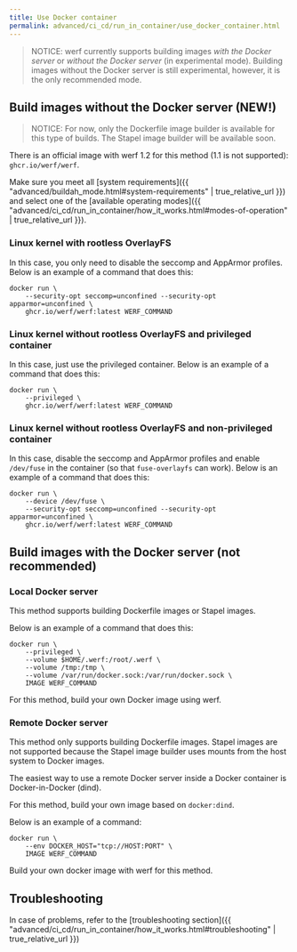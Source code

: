 ```yaml
---
title: Use Docker container
permalink: advanced/ci_cd/run_in_container/use_docker_container.html
---
```


> NOTICE: werf currently supports building images _with the Docker server_ or _without the Docker server_ (in experimental mode). Building images without the Docker server is still experimental, however, it is the only recommended mode.

## Build images without the Docker server (NEW!)

> NOTICE: For now, only the Dockerfile image builder is available for this type of builds. The Stapel image builder will be available soon.

There is an official image with werf 1.2 for this method (1.1 is not supported): `ghcr.io/werf/werf`.

Make sure you meet all [system requirements]({{ "advanced/buildah_mode.html#system-requirements" | true_relative_url }}) and select one of the [available operating modes]({{ "advanced/ci_cd/run_in_container/how_it_works.html#modes-of-operation" | true_relative_url }}).

### Linux kernel with rootless OverlayFS

In this case, you only need to disable the seccomp and AppArmor profiles. Below is an example of a command that does this:

```shell
docker run \
    --security-opt seccomp=unconfined --security-opt apparmor=unconfined \
    ghcr.io/werf/werf:latest WERF_COMMAND
```

### Linux kernel without rootless OverlayFS and privileged container

In this case, just use the privileged container. Below is an example of a command that does this:

```shell
docker run \
    --privileged \
    ghcr.io/werf/werf:latest WERF_COMMAND
```

### Linux kernel without rootless OverlayFS and non-privileged container

In this case, disable the seccomp and AppArmor profiles and enable `/dev/fuse` in the container (so that `fuse-overlayfs` can work). Below is an example of a command that does this:

```shell
docker run \
    --device /dev/fuse \
    --security-opt seccomp=unconfined --security-opt apparmor=unconfined \
    ghcr.io/werf/werf:latest WERF_COMMAND
```

## Build images with the Docker server (not recommended)

### Local Docker server

This method supports building Dockerfile images or Stapel images.

Below is an example of a command that does this:

```shell
docker run \
    --privileged \
    --volume $HOME/.werf:/root/.werf \
    --volume /tmp:/tmp \
    --volume /var/run/docker.sock:/var/run/docker.sock \
    IMAGE WERF_COMMAND
```

For this method, build your own Docker image using werf.

### Remote Docker server

This method only supports building Dockerfile images. Stapel images are not supported because the Stapel image builder uses mounts from the host system to Docker images.

The easiest way to use a remote Docker server inside a Docker container is Docker-in-Docker (dind).

For this method, build your own image based on `docker:dind`.

Below is an example of a command:

```shell
docker run \
    --env DOCKER_HOST="tcp://HOST:PORT" \
    IMAGE WERF_COMMAND
```

Build your own docker image with werf for this method.

## Troubleshooting

In case of problems, refer to the [troubleshooting section]({{ "advanced/ci_cd/run_in_container/how_it_works.html#troubleshooting" | true_relative_url }})
